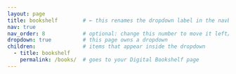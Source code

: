 ```yaml
---
layout: page
title: bookshelf        # ← this renames the dropdown label in the navbar
nav: true
nav_order: 8            # optional: change this number to move it left/right
dropdown: true          # this page owns a dropdown
children:               # items that appear inside the dropdown
  - title: bookshelf
    permalink: /books/  # goes to your Digital Bookshelf page
---
```

